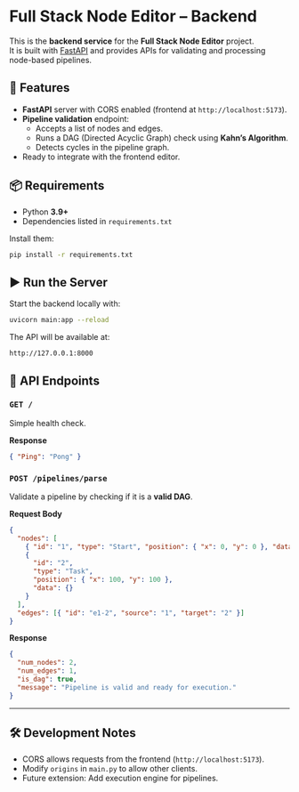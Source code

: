 # Full Stack Node Editor – Backend

This is the **backend service** for the **Full Stack Node Editor** project.  
It is built with [FastAPI](https://fastapi.tiangolo.com/) and provides APIs for validating and processing node-based pipelines.

## 🚀 Features

- **FastAPI** server with CORS enabled (frontend at `http://localhost:5173`).
- **Pipeline validation** endpoint:
  - Accepts a list of nodes and edges.
  - Runs a DAG (Directed Acyclic Graph) check using **Kahn’s Algorithm**.
  - Detects cycles in the pipeline graph.
- Ready to integrate with the frontend editor.

## 📦 Requirements

- Python **3.9+**
- Dependencies listed in `requirements.txt`

Install them:

```bash
pip install -r requirements.txt
```

## ▶️ Run the Server

Start the backend locally with:

```bash
uvicorn main:app --reload
```

The API will be available at:

```
http://127.0.0.1:8000
```

## 📡 API Endpoints

### `GET /`

Simple health check.

**Response**

```json
{ "Ping": "Pong" }
```

### `POST /pipelines/parse`

Validate a pipeline by checking if it is a **valid DAG**.

**Request Body**

```json
{
  "nodes": [
    { "id": "1", "type": "Start", "position": { "x": 0, "y": 0 }, "data": {} },
    {
      "id": "2",
      "type": "Task",
      "position": { "x": 100, "y": 100 },
      "data": {}
    }
  ],
  "edges": [{ "id": "e1-2", "source": "1", "target": "2" }]
}
```

**Response**

```json
{
  "num_nodes": 2,
  "num_edges": 1,
  "is_dag": true,
  "message": "Pipeline is valid and ready for execution."
}
```

---

## 🛠 Development Notes

- CORS allows requests from the frontend (`http://localhost:5173`).
- Modify `origins` in `main.py` to allow other clients.
- Future extension: Add execution engine for pipelines.
